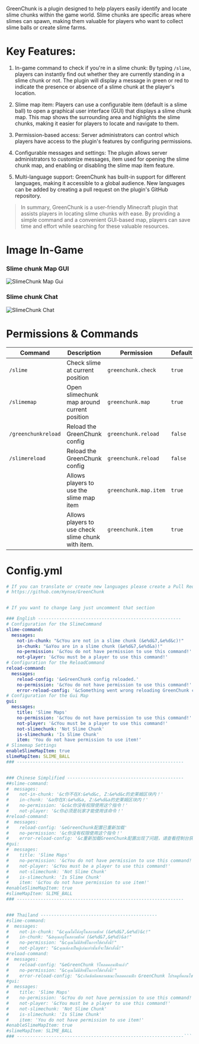 GreenChunk is a plugin designed to help players easily identify and locate slime chunks within the game world. Slime chunks are specific areas where slimes can spawn, making them valuable for players who want to collect slime balls or create slime farms.

# Key Features:

1.  In-game command to check if you're in a slime chunk: By typing `/slime`, players can instantly find out whether they are currently standing in a slime chunk or not. The plugin will display a message in green or red to indicate the presence or absence of a slime chunk at the player's location.
    
2.  Slime map item: Players can use a configurable item (default is a slime ball) to open a graphical user interface (GUI) that displays a slime chunk map. This map shows the surrounding area and highlights the slime chunks, making it easier for players to locate and navigate to them.
    
3.  Permission-based access: Server administrators can control which players have access to the plugin's features by configuring permissions.
    
4.  Configurable messages and settings: The plugin allows server administrators to customize messages, item used for opening the slime chunk map, and enabling or disabling the slime map item feature.
    
5.  Multi-language support: GreenChunk has built-in support for different languages, making it accessible to a global audience. New languages can be added by creating a pull request on the plugin's GitHub repository.
    
> In summary, GreenChunk is a user-friendly Minecraft plugin that assists players in locating slime chunks with ease. By providing a simple command and a convenient GUI-based map, players can save time and effort while searching for these valuable resources.

# Image In-Game
### Slime chunk Map GUI
![SlimeChunk Map Gui](https://cdn.discordapp.com/attachments/1069509162989523015/1101220991801237545/image.png)
### Slime chunk Chat
![SlimeChunk Chat](https://media.discordapp.net/attachments/1069509162989523015/1101221387005337610/image.png)


# Permissions & Commands
| Command | Description  | Permission | Default |
|--|--|--|--|
| `/slime` | Check slime at current position | `greenchunk.check` | `true`|
| `/slimemap` | Open slimechunk map around current position | `greenchunk.map` | `true`|
| `/greenchunkreload` | Reload the GreenChunk config | `greenchunk.reload` | `false`|
| `/slimereload` | Reload the GreenChunk config | `greenchunk.reload` | `false`|
|  | Allows players to use the slime map item | `greenchunk.map.item` | `true`|
|  | Allows players to use check slime chunk with item. | `greenchunk.item` | `true`|

# Config.yml
```yml
# If you can translate or create new languages please create a Pull Request
# https://github.com/Hynse/GreenChunk


# If you want to change lang just uncomment that section

### English ------------------------------------------------------
# Configuration for the SlimeCommand
slime-command:
  messages:
    not-in-chunk: "&cYou are not in a slime chunk (&e%d&7,&e%d&c)!"
    in-chunk: "&aYou are in a slime chunk (&e%d&7,&e%d&a)!"
    no-permission: '&cYou do not have permission to use this command!'
    not-player: '&cYou must be a player to use this command!'
# Configuration for the ReloadCommand
reload-command:
  messages:
    reload-config: '&eGreenChunk config reloaded.'
    no-permission: '&cYou do not have permission to use this command!'
    error-reload-config: '&cSomething went wrong reloading GreenChunk config, see the console for more.'
# Configuration for the Gui Map
gui:
  messages:
    title: 'Slime Maps'
    no-permission: '&cYou do not have permission to use this command!'
    not-player: '&cYou must be a player to use this command!'
    not-slimechunk: 'Not Slime Chunk'
    is-slimechunk: 'Is Slime Chunk'
    item: 'You do not have permission to use item!'
# Slimemap Settings
enableSlimeMapItem: true
slimeMapItem: SLIME_BALL
### ---------------------------------------------------------------


### Chinese Simplified --------------------------------------------
##slime-command:
#  messages:
#    not-in-chunk: '&c你不在X:&e%d&c, Z:&e%d&c的史莱姆区块内！'
#    in-chunk: '&a你在X:&e%d&a, Z:&e%d&a的史莱姆区块内！'
#    no-permission: '&c&c你没有权限使用这个指令！'
#    not-player: '&c你必须是玩家才能使用该命令！'
#reload-command:
#  messages:
#    reload-config: '&eGreenChunk配置已重新加载'
#    no-permission: '&c你没有权限使用这个指令！'
#    error-reload-config: '&c重新加载GreenChunk配置出现了问题，请查看控制台获取更多信息'
#gui:
#  messages:
#    title: 'Slime Maps'
#    no-permission: '&cYou do not have permission to use this command!'
#    not-player: '&cYou must be a player to use this command!'
#    not-slimechunk: 'Not Slime Chunk'
#    is-slimechunk: 'Is Slime Chunk'
#    item: '&cYou do not have permission to use item!'
#enableSlimeMapItem: true
#slimeMapItem: SLIME_BALL
### ---------------------------------------------------------------


### Thailand --------------------------------------------
#slime-command:
#  messages:
#    not-in-chunk: "&cคุณไม่ได้อยู่ในสลามชักค์ (&e%d&7,&e%d)&c!"
#    in-chunk: "&aคุณอยู่ในสลามชักค์ (&e%d&7,&e%d)&a!"
#    no-permission: "&cคุณไม่มีสิทธิ์ในการใช้คำสั่งนี้!"
#    not-player: "&cคุณต้องเป็นผู้เล่นเท่านั้นที่จะใช้คำสั่งนี้!"
#reload-command:
#  messages:
#    reload-config: "&eGreenChunk รีโหลดคอนฟิกแล้ว"
#    no-permission: "&cคุณไม่มีสิทธิ์ในการใช้คำสั่งนี้!"
#    error-reload-config: "&cเกิดข้อผิดพลาดขณะโหลดคอนฟิก GreenChunk โปรดดูที่คอนโซลสำหรับข้อมูลเพิ่มเติม"
#gui:
#  messages:
#    title: 'Slime Maps'
#    no-permission: '&cYou do not have permission to use this command!'
#    not-player: '&cYou must be a player to use this command!'
#    not-slimechunk: 'Not Slime Chunk'
#    is-slimechunk: 'Is Slime Chunk'
#    item: 'You do not have permission to use item!'
#enableSlimeMapItem: true
#slimeMapItem: SLIME_BALL
### ---------------------------------------------------------------```
